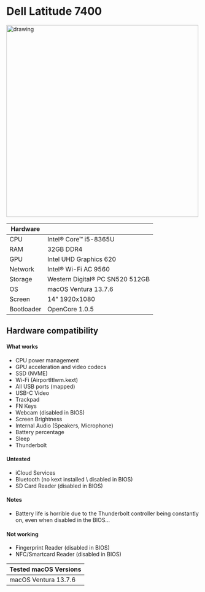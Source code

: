 # Dell Latitude 7400
<img src="https://github.com/user-attachments/assets/e283ae05-9c5e-48fa-97f3-34ded531bb59" alt="drawing" width="500"/>


| Hardware  | |
| ------------- | ------------- |
| CPU  | Intel® Core™ i5-8365U |
| RAM  | 32GB DDR4 |
| GPU  | Intel UHD Graphics 620  |
| Network  | Intel® Wi-Fi AC 9560 |
| Storage  | Western Digital® PC SN520 512GB |
| OS  | macOS Ventura 13.7.6 |
| Screen  | 14" 1920x1080 |
| Bootloader | OpenCore 1.0.5 | 

## Hardware compatibility

#### What works
- CPU power management
- GPU acceleration and video codecs
- SSD (NVME)
- Wi-Fi (AirportItlwm.kext)
- All USB ports (mapped)
- USB-C Video
- Trackpad
- FN Keys
- Webcam (disabled in BIOS)
- Screen Brightness
- Internal Audio (Speakers, Microphone)
- Battery percentage
- Sleep
- Thunderbolt

#### Untested
- iCloud Services
- Bluetooth (no kext installed \ disabled in BIOS)
- SD Card Reader (disabled in BIOS)

#### Notes
* Battery life is horrible due to the Thunderbolt controller being constantly on, even when disabled in the BIOS...

#### Not working
- Fingerprint Reader (disabled in BIOS)
- NFC/Smartcard Reader (disabled in BIOS)

| Tested macOS Versions |
| ------------- |
| macOS Ventura 13.7.6 |
